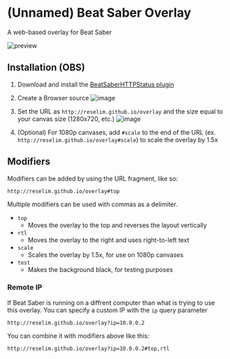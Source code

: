 # (Unnamed) Beat Saber Overlay

A web-based overlay for Beat Saber

![preview](https://i.imgur.com/fOg4TUp.png)

## Installation (OBS)

1. Download and install the [BeatSaberHTTPStatus plugin](https://github.com/opl-/beatsaber-http-status)

1. Create a Browser source
  ![image](https://i.imgur.com/WyTjdtd.png)

1. Set the URL as `http://reselim.github.io/overlay` and the size equal to your canvas size (1280x720, etc.)
  ![image](https://imgur.com/KxowYrw.png)

1. (Optional) For 1080p canvases, add `#scale` to the end of the URL (ex. `http://reselim.github.io/overlay#scale`) to scale the overlay by 1.5x

## Modifiers

Modifiers can be added by using the URL fragment, like so:

```http://reselim.github.io/overlay#top```

Multiple modifiers can be used with commas as a delimiter.

- `top`
  - Moves the overlay to the top and reverses the layout vertically
- `rtl`
  - Moves the overlay to the right and uses right-to-left text
- `scale`
  - Scales the overlay by 1.5x, for use on 1080p canvases
- `test`
  - Makes the background black, for testing purposes

### Remote IP

If Beat Saber is running on a diffrent computer than what is trying to use this overlay. You can specify a custom IP with the `ip` query parameter

```http://reselim.github.io/overlay?ip=10.0.0.2```

You can combine it with modifiers above like this:

```http://reselim.github.io/overlay?ip=10.0.0.2#top,rtl```